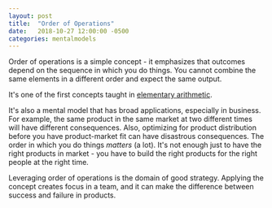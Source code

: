 ```yaml
---
layout: post
title:  "Order of Operations"
date:   2018-10-27 12:00:00 -0500
categories: mentalmodels
---
```


Order of operations is a simple concept - it emphasizes that outcomes depend on the sequence in which you do things. You cannot combine the same elements in a different order and expect the same output. 

It's one of the first concepts taught in [elementary arithmetic](https://en.wikipedia.org/wiki/Order_of_operations). 

It's also a mental model that has broad applications, especially in business. For example, the same product in the same market at two different times will have different consequences. Also, optimizing for product distribution before you have product-market fit can have disastrous consequences. The order in which you do things _matters_ (a lot). It's not enough just to have the right products in market - you have to build the right products for the right people at the right time. 

Leveraging order of operations is the domain of good strategy. Applying the concept creates focus in a team, and it can make the difference between success and failure in products.